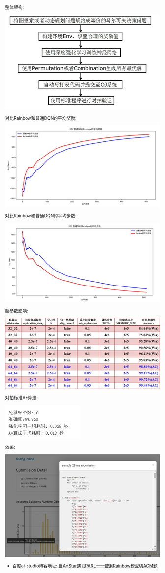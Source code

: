 整体架构:

![img](/eight_puzzle/imgs/architecture.jpg) 

对比Rainbow和普通DQN的平均奖励:

![img](/eight_puzzle/imgs/reward_curve.jpg) 

对比Rainbow和普通DQN的平均步数:

![img](/eight_puzzle/imgs/step_curve.jpg) 

超参数影响:

![img](/eight_puzzle/imgs/super_param.jpg)    

对拍标准A*算法:

![img](/eight_puzzle/imgs/time_need.jpg)    

效果:

![img](/eight_puzzle/imgs/top1.jpg)  

* 百度ai-studio博客地址: [当A*Star遇见PARL——使用Rainbow模型切ACM题](https://aistudio.baidu.com/aistudio/projectdetail/63441)
